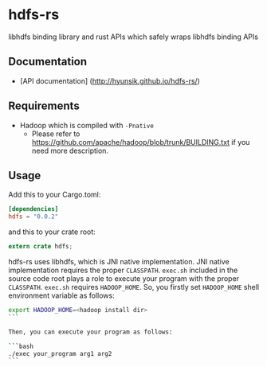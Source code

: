 # hdfs-rs

libhdfs binding library and rust APIs which safely wraps libhdfs binding APIs

## Documentation
* [API documentation] (http://hyunsik.github.io/hdfs-rs/)

## Requirements
* Hadoop which is compiled with ``-Pnative``
  * Please refer to https://github.com/apache/hadoop/blob/trunk/BUILDING.txt if you need more description.

## Usage
Add this to your Cargo.toml:

```toml
[dependencies]
hdfs = "0.0.2"
```

and this to your crate root:
```rust
extern crate hdfs;
```

hdfs-rs uses libhdfs, which is JNI native implementation. JNI native implementation requires the proper ``CLASSPATH``. ``exec.sh`` included in the source code root plays a role to execute your program with the proper ``CLASSPATH``. ``exec.sh`` requires ``HADOOP_HOME``. So, you firstly set ``HADOOP_HOME`` shell environment variable as follows:

````sh
export HADOOP_HOME=<hadoop install dir>
```

Then, you can execute your program as follows:

```bash
./exec your_program arg1 arg2
```
